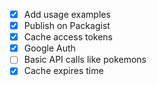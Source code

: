- [x] Add usage examples
- [x] Publish on Packagist
- [x] Cache access tokens
- [x] Google Auth
- [ ] Basic API calls like pokemons
- [x] Cache expires time
